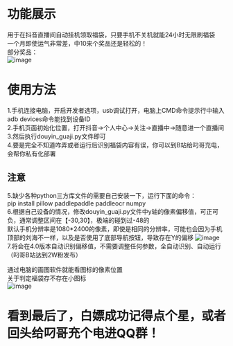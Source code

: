 # 功能展示
用于在抖音直播间自动挂机领取福袋，只要手机不关机就能24小时无限刷福袋  
一个月即使运气非常差，中10来个奖品还是轻松的！  
部分奖品：  
![image](https://github.com/user-attachments/assets/53873f4b-b5fa-47df-8340-52c08991af48)  
# 使用方法
1.手机连接电脑，开启开发者选项，usb调试打开，电脑上CMD命令提示行中输入adb devices命令能找到设备ID  
2.手机页面初始化位置，打开抖音->个人中心->关注->直播中->随意进一个直播间  
3.然后执行douyin_guaji.py文件即可  
4.要是完全不知道咋弄或者运行后识别福袋内容有误，你可以到B站给叼哥充电，会帮你私有化部署
## 注意
5.缺少各种python三方库文件的需要自己安装一下，运行下面的命令：  
pip install pillow paddlepaddle paddleocr numpy  
6.根据自己设备的情况，修改douyin_guaji.py文件中y轴的像素偏移值，可正可负，通常调整区间在【-30,30】，极端的碰到过-48的  
默认手机分辨率是1080*2400的像素，即使是相同的分辨率，可能也会因为手机顶部的刘海不一样，以及是否使用了底部导航按钮，导致存在Y的偏移 
![image](https://github.com/user-attachments/assets/e99dbd11-137b-407f-a37f-92a7b8235f90)  
7.将会在4.0版本自动识别偏移值，不需要调整任何参数，全自动识别、自动运行（叼哥B站达到2W粉发布）  

通过电脑的画图软件就能看图标的像素位置   
关于判定福袋存不存在小图标  
![image](https://github.com/user-attachments/assets/f494242b-bd57-4969-bd95-eb4c77d8c39e)

# 看到最后了，白嫖成功记得点个星，或者回头给叼哥充个电进QQ群！
